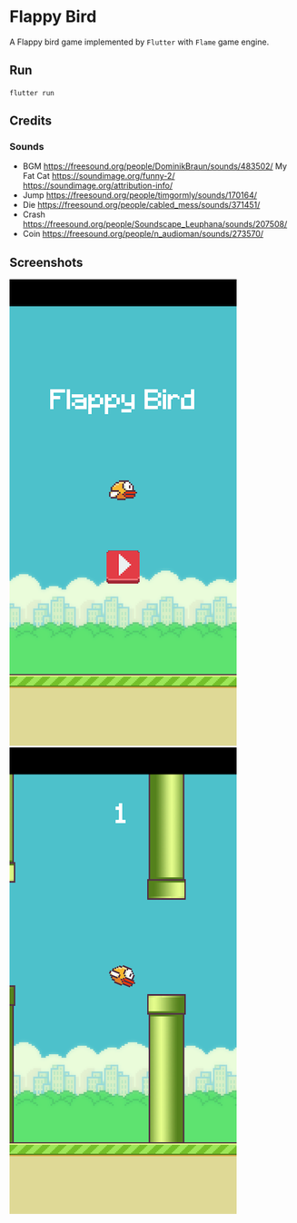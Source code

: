 # Flappy Bird
A Flappy bird game implemented by `Flutter` with `Flame` game engine.

## Run
`flutter run`

## Credits

### Sounds
- BGM https://freesound.org/people/DominikBraun/sounds/483502/
My Fat Cat https://soundimage.org/funny-2/
https://soundimage.org/attribution-info/
- Jump https://freesound.org/people/timgormly/sounds/170164/
- Die https://freesound.org/people/cabled_mess/sounds/371451/
- Crash https://freesound.org/people/Soundscape_Leuphana/sounds/207508/
- Coin https://freesound.org/people/n_audioman/sounds/273570/

## Screenshots
![screenshot1](screenshots/screenshot1.png)
![screenshot2](screenshots/screenshot2.png)